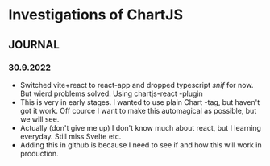 # Investigations of ChartJS

## JOURNAL

### 30.9.2022

- Switched vite+react to react-app and dropped typescript *snif* for now. But wierd problems solved. Using chartjs-react -plugin
- This is very in early stages. I wanted to use plain Chart -tag, but haven't got it work. Off cource I want to make this automagical as possible, but we will see.  
- Actually (don't give me up) I don't know much about react, but I learning everyday. Still miss Svelte etc.
- Adding this in github is because I need to see if and how this will work in production.
